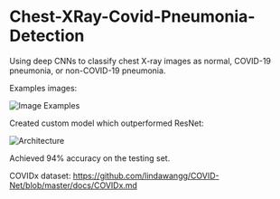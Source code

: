 # Chest-XRay-Covid-Pneumonia-Detection

Using deep CNNs to classify chest X-ray images as normal, COVID-19 pneumonia, or non-COVID-19 pneumonia.

Examples images:

![Image Examples](https://github.com/kylanoneal/Chest-XRay-Covid-Pneumonia-Detection/assets/53407400/105b4dae-8d08-4963-99c2-5a0c81317e24)

Created custom model which outperformed ResNet:

![Architecture](https://github.com/kylanoneal/Chest-XRay-Covid-Pneumonia-Detection/assets/53407400/98c4068c-7382-49c6-a244-3129966b1824)

Achieved 94% accuracy on the testing set.

COVIDx dataset: https://github.com/lindawangg/COVID-Net/blob/master/docs/COVIDx.md
